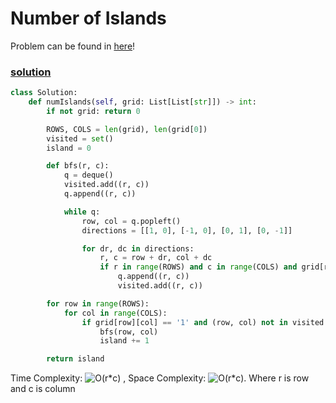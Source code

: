 # Number of Islands
Problem can be found in [here](https://leetcode.com/problems/number-of-islands/description/)!

### [solution](/Graph/200-NumberOfIslands/)

```python
class Solution:
    def numIslands(self, grid: List[List[str]]) -> int:
        if not grid: return 0

        ROWS, COLS = len(grid), len(grid[0])
        visited = set()
        island = 0

        def bfs(r, c):
            q = deque()
            visited.add((r, c))
            q.append((r, c))

            while q:
                row, col = q.popleft()
                directions = [[1, 0], [-1, 0], [0, 1], [0, -1]]

                for dr, dc in directions:
                    r, c = row + dr, col + dc
                    if r in range(ROWS) and c in range(COLS) and grid[r][c] == '1' and (r, c) not in visited:
                        q.append((r, c))
                        visited.add((r, c))

        for row in range(ROWS):
            for col in range(COLS):
                if grid[row][col] == '1' and (row, col) not in visited:
                    bfs(row, col)
                    island += 1

        return island
```

Time Complexity: ![O(r*c)](<https://latex.codecogs.com/svg.image?\inline&space;O(r*c)>) , Space Complexity: ![O(r*c)](<https://latex.codecogs.com/svg.image?\inline&space;O(r*c)>). Where r is row and c is column

